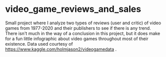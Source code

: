 # video_game_reviews_and_sales
Small project where I analyze two types of reviews (user and critic) of video games from 1977-2020 and their publishers to see if there is any trend. There isn't much in the way of a conclusion in this project, but it does make for a fun little infographic about video games throughout most of their existence. Data used courtesy of https://www.kaggle.com/holmjason2/videogamedata .
